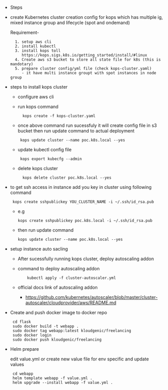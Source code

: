 - Steps 

* create Kubernetes cluster creation config for kops which has multiple ig, mixed instance group and lifecycle (spot and ondemand)

   Requirement-

        1. setup aws cli
        2. install kubectl
        3. install kops toll
           https://kops.sigs.k8s.io/getting_started/install/#linux
        4. Create aws s3 bucket to store all state file for k8s (this is mandotary)
        5. prepare cluster config/yml file (check kops-cluster.yaml)
           - it have multi instance groupt with spot instances in node group

* steps to install kops cluster 

    - configure aws cli 
    
    - run kops command 
    
            kops create -f kops-cluster.yaml
    
    - once above command run sucessfuly it will create config file in s3 bucket then run update command to actual deployment 
    
           kops update cluster --name poc.k8s.local --yes

    - update kubectl config file
            
           kops export kubecfg --admin
    
    - delete kops cluster

            kops delete cluster poc.k8s.local --yes

 - to get ssh access in instance add you key in cluster using following command 
        
        kops create sshpublickey YOU_CLUSTER_NAME -i ~/.ssh/id_rsa.pub
        
    
      - e.g

            kops create sshpublickey poc.k8s.local -i ~/.ssh/id_rsa.pub
    
      - then run update command
    
            kops update cluster --name poc.k8s.local --yes

 - setup instance auto sacling 
    - After sucessfully running kops cluster, deploy autoscaling addon 
    - command to deploy autoscaling addon
       
              kubectl apply -f cluster-autoscaler.yml

    - official docs link of autoscaling addon 
        - https://github.com/kubernetes/autoscaler/blob/master/cluster-autoscaler/cloudprovider/aws/README.md

 - Create and push docker image to docker repo
    
        cd flask
        sudo docker build -t webapp .
        sudo docker tag webapp:latest kloudgenic/freelancing
        sudo docker login
        sudo docker push kloudgenic/freelancing

 - Helm prepare 
    
    edit value.yml or create new value file for env specific and update values 
    
        cd webapp
        helm template webapp -f value.yml .
        helm upgrade --install webapp -f value.yml .
